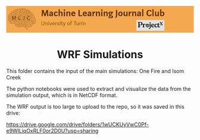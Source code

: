![Logo](/Support_Materials/Assets/Logo_MLJC.png)
<h1 align="center">
  WRF Simulations
</h1>

This folder contains the input of the main simulations: One Fire and Isom Creek

The python notebooks were used to extract and visualize the data from the simulation output, which is in NetCDF format. 

The WRF output is too large to upload to the repo, so it was saved in this drive: 

  
https://drive.google.com/drive/folders/1wUCKUyVwC0Pf-e9WlLiqOxRLF0or2D0U?usp=sharing
